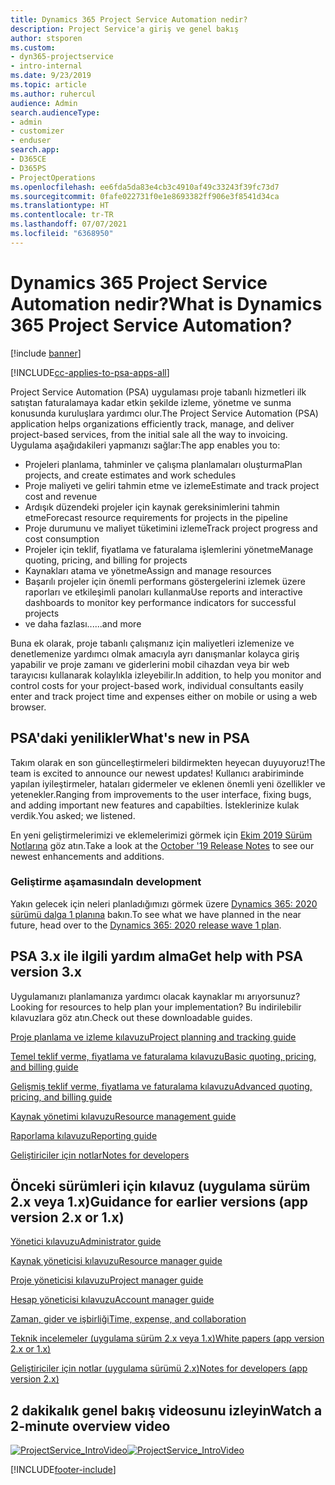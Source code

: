 ```yaml
---
title: Dynamics 365 Project Service Automation nedir?
description: Project Service'a giriş ve genel bakış
author: stsporen
ms.custom:
- dyn365-projectservice
- intro-internal
ms.date: 9/23/2019
ms.topic: article
ms.author: ruhercul
audience: Admin
search.audienceType:
- admin
- customizer
- enduser
search.app:
- D365CE
- D365PS
- ProjectOperations
ms.openlocfilehash: ee6fda5da83e4cb3c4910af49c33243f39fc73d7
ms.sourcegitcommit: 0fafe022731f0e1e8693382ff906e3f8541d34ca
ms.translationtype: HT
ms.contentlocale: tr-TR
ms.lasthandoff: 07/07/2021
ms.locfileid: "6368950"
---
```

# <a name="what-is-dynamics-365-project-service-automation"></a><span data-ttu-id="fd37e-103">Dynamics 365 Project Service Automation nedir?</span><span class="sxs-lookup"><span data-stu-id="fd37e-103">What is Dynamics 365 Project Service Automation?</span></span>

[!include [banner](../includes/psa-now-project-operations.md)]

[!INCLUDE[cc-applies-to-psa-apps-all](../includes/cc-applies-to-psa-apps-all.md)]

<span data-ttu-id="fd37e-104">Project Service Automation (PSA) uygulaması proje tabanlı hizmetleri ilk satıştan faturalamaya kadar etkin şekilde izleme, yönetme ve sunma konusunda kuruluşlara yardımcı olur.</span><span class="sxs-lookup"><span data-stu-id="fd37e-104">The Project Service Automation (PSA) application helps organizations efficiently track, manage, and deliver project-based services, from the initial sale all the way to invoicing.</span></span> <span data-ttu-id="fd37e-105">Uygulama aşağıdakileri yapmanızı sağlar:</span><span class="sxs-lookup"><span data-stu-id="fd37e-105">The app enables you to:</span></span>

- <span data-ttu-id="fd37e-106">Projeleri planlama, tahminler ve çalışma planlamaları oluşturma</span><span class="sxs-lookup"><span data-stu-id="fd37e-106">Plan projects, and create estimates and work schedules</span></span>
- <span data-ttu-id="fd37e-107">Proje maliyeti ve geliri tahmin etme ve izleme</span><span class="sxs-lookup"><span data-stu-id="fd37e-107">Estimate and track project cost and revenue</span></span>
- <span data-ttu-id="fd37e-108">Ardışık düzendeki projeler için kaynak gereksinimlerini tahmin etme</span><span class="sxs-lookup"><span data-stu-id="fd37e-108">Forecast resource requirements for projects in the pipeline</span></span>
- <span data-ttu-id="fd37e-109">Proje durumunu ve maliyet tüketimini izleme</span><span class="sxs-lookup"><span data-stu-id="fd37e-109">Track project progress and cost consumption</span></span>
- <span data-ttu-id="fd37e-110">Projeler için teklif, fiyatlama ve faturalama işlemlerini yönetme</span><span class="sxs-lookup"><span data-stu-id="fd37e-110">Manage quoting, pricing, and billing for projects</span></span>
- <span data-ttu-id="fd37e-111">Kaynakları atama ve yönetme</span><span class="sxs-lookup"><span data-stu-id="fd37e-111">Assign and manage resources</span></span>
- <span data-ttu-id="fd37e-112">Başarılı projeler için önemli performans göstergelerini izlemek üzere raporları ve etkileşimli panoları kullanma</span><span class="sxs-lookup"><span data-stu-id="fd37e-112">Use reports and interactive dashboards to monitor key performance indicators for successful projects</span></span>
- <span data-ttu-id="fd37e-113">ve daha fazlası...</span><span class="sxs-lookup"><span data-stu-id="fd37e-113">...and more</span></span>

<span data-ttu-id="fd37e-114">Buna ek olarak, proje tabanlı çalışmanız için maliyetleri izlemenize ve denetlemenize yardımcı olmak amacıyla ayrı danışmanlar kolayca giriş yapabilir ve proje zamanı ve giderlerini mobil cihazdan veya bir web tarayıcısı kullanarak kolaylıkla izleyebilir.</span><span class="sxs-lookup"><span data-stu-id="fd37e-114">In addition, to help you monitor and control costs for your project-based work, individual consultants easily enter and track project time and expenses either on mobile or using a web browser.</span></span>

## <a name="whats-new-in-psa"></a><span data-ttu-id="fd37e-115">PSA'daki yenilikler</span><span class="sxs-lookup"><span data-stu-id="fd37e-115">What's new in PSA</span></span>
<span data-ttu-id="fd37e-116">Takım olarak en son güncelleştirmeleri bildirmekten heyecan duyuyoruz!</span><span class="sxs-lookup"><span data-stu-id="fd37e-116">The team is excited to announce our newest updates!</span></span> <span data-ttu-id="fd37e-117">Kullanıcı arabiriminde yapılan iyileştirmeler, hataları gidermeler ve eklenen önemli yeni özellikler ve yetenekler.</span><span class="sxs-lookup"><span data-stu-id="fd37e-117">Ranging from improvements to the user interface, fixing bugs, and adding important new features and capabilties.</span></span> <span data-ttu-id="fd37e-118">İsteklerinize kulak verdik.</span><span class="sxs-lookup"><span data-stu-id="fd37e-118">You asked; we listened.</span></span>

<span data-ttu-id="fd37e-119">En yeni geliştirmelerimizi ve eklemelerimizi görmek için [Ekim 2019 Sürüm Notlarına](/dynamics365-release-plan/2019wave2/index) göz atın.</span><span class="sxs-lookup"><span data-stu-id="fd37e-119">Take a look at the [October '19 Release Notes](/dynamics365-release-plan/2019wave2/index) to see our newest enhancements and additions.</span></span>

### <a name="in-development"></a><span data-ttu-id="fd37e-120">Geliştirme aşamasında</span><span class="sxs-lookup"><span data-stu-id="fd37e-120">In development</span></span>
<span data-ttu-id="fd37e-121">Yakın gelecek için neleri planladığımızı görmek üzere [Dynamics 365: 2020 sürümü dalga 1 planına](/dynamics365-release-plan/2020wave1/index) bakın.</span><span class="sxs-lookup"><span data-stu-id="fd37e-121">To see what we have planned in the near future, head over to the [Dynamics 365: 2020 release wave 1 plan](/dynamics365-release-plan/2020wave1/index).</span></span>

## <a name="get-help-with-psa-version-3x"></a><span data-ttu-id="fd37e-122">PSA 3.x ile ilgili yardım alma</span><span class="sxs-lookup"><span data-stu-id="fd37e-122">Get help with PSA version 3.x</span></span>
<span data-ttu-id="fd37e-123">Uygulamanızı planlamanıza yardımcı olacak kaynaklar mı arıyorsunuz?</span><span class="sxs-lookup"><span data-stu-id="fd37e-123">Looking for resources to help plan your implementation?</span></span> <span data-ttu-id="fd37e-124">Bu indirilebilir kılavuzlara göz atın.</span><span class="sxs-lookup"><span data-stu-id="fd37e-124">Check out these downloadable guides.</span></span>

 [<span data-ttu-id="fd37e-125">Proje planlama ve izleme kılavuzu</span><span class="sxs-lookup"><span data-stu-id="fd37e-125">Project planning and tracking guide</span></span>](../psa/implementation-guides/project-planning-tracking.md)

 [<span data-ttu-id="fd37e-126">Temel teklif verme, fiyatlama ve faturalama kılavuzu</span><span class="sxs-lookup"><span data-stu-id="fd37e-126">Basic quoting, pricing, and billing guide</span></span>](../psa/implementation-guides/begin-quoting-pricing-billing.md)

 [<span data-ttu-id="fd37e-127">Gelişmiş teklif verme, fiyatlama ve faturalama kılavuzu</span><span class="sxs-lookup"><span data-stu-id="fd37e-127">Advanced quoting, pricing, and billing guide</span></span>](../psa/implementation-guides/adv-quoting-pricing-billing.md)

 [<span data-ttu-id="fd37e-128">Kaynak yönetimi kılavuzu</span><span class="sxs-lookup"><span data-stu-id="fd37e-128">Resource management guide</span></span>](../psa/implementation-guides/resource-management-guide.md)

 [<span data-ttu-id="fd37e-129">Raporlama kılavuzu</span><span class="sxs-lookup"><span data-stu-id="fd37e-129">Reporting guide</span></span>](../psa/implementation-guides/reporting-guide.md)

 [<span data-ttu-id="fd37e-130">Geliştiriciler için notlar</span><span class="sxs-lookup"><span data-stu-id="fd37e-130">Notes for developers</span></span>](../psa/developer-guides/overview-dev-notes-v3.x.md)

## <a name="guidance-for-earlier-versions-app-version-2x-or-1x"></a><span data-ttu-id="fd37e-131">Önceki sürümleri için kılavuz (uygulama sürüm 2.x veya 1.x)</span><span class="sxs-lookup"><span data-stu-id="fd37e-131">Guidance for earlier versions (app version 2.x or 1.x)</span></span>
 [<span data-ttu-id="fd37e-132">Yönetici kılavuzu</span><span class="sxs-lookup"><span data-stu-id="fd37e-132">Administrator guide</span></span>](../psa/admin-guide.md)

 [<span data-ttu-id="fd37e-133">Kaynak yöneticisi kılavuzu</span><span class="sxs-lookup"><span data-stu-id="fd37e-133">Resource manager guide</span></span>](../psa/resource-manager-guide.md)

 [<span data-ttu-id="fd37e-134">Proje yöneticisi kılavuzu</span><span class="sxs-lookup"><span data-stu-id="fd37e-134">Project manager guide</span></span>](../psa/project-manager-guide.md)

 [<span data-ttu-id="fd37e-135">Hesap yöneticisi kılavuzu</span><span class="sxs-lookup"><span data-stu-id="fd37e-135">Account manager guide</span></span>](../psa/account-manager-guide.md)

 [<span data-ttu-id="fd37e-136">Zaman, gider ve işbirliği</span><span class="sxs-lookup"><span data-stu-id="fd37e-136">Time, expense, and collaboration</span></span>](../psa/time-expense-collaboration-guide.md)

 [<span data-ttu-id="fd37e-137">Teknik incelemeler (uygulama sürüm 2.x veya 1.x)</span><span class="sxs-lookup"><span data-stu-id="fd37e-137">White papers (app version 2.x or 1.x)</span></span>](../psa/white-papers.md)

 [<span data-ttu-id="fd37e-138">Geliştiriciler için notlar (uygulama sürümü 2.x)</span><span class="sxs-lookup"><span data-stu-id="fd37e-138">Notes for developers (app version 2.x)</span></span>](../psa/developer-guides/add-custom-qoi-forms-v2.x.md)

 ## <a name="watch-a-2-minute-overview-video"></a><span data-ttu-id="fd37e-139">2 dakikalık genel bakış videosunu izleyin</span><span class="sxs-lookup"><span data-stu-id="fd37e-139">Watch a 2-minute overview video</span></span>
 <a name="heroArea"></a> <span data-ttu-id="fd37e-140">[![ProjectService_IntroVideo](../psa/media/project-service-intro-video.png "ProjectService_IntroVideo")](https://go.microsoft.com/fwlink/p/?LinkId=799457)</span><span class="sxs-lookup"><span data-stu-id="fd37e-140">[![ProjectService_IntroVideo](../psa/media/project-service-intro-video.png "ProjectService_IntroVideo")](https://go.microsoft.com/fwlink/p/?LinkId=799457)</span></span>




[!INCLUDE[footer-include](../includes/footer-banner.md)]